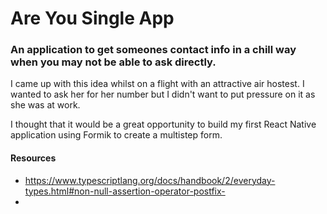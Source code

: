 # Are You Single App

### An application to get someones contact info in a chill way when you may not be able to ask directly.

I came up with this idea whilst on a flight with an attractive air hostest. I wanted to ask her for her number but I didn't want to put pressure on it as she was at work.

I thought that it would be a great opportunity to build my first React Native application using Formik to create a multistep form.

#### Resources

- https://www.typescriptlang.org/docs/handbook/2/everyday-types.html#non-null-assertion-operator-postfix-
-
